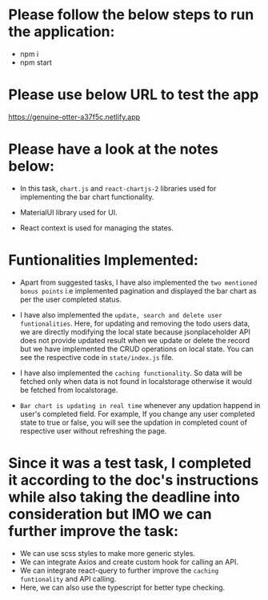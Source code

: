 # Please follow the below steps to run the application:
- npm i
- npm start

# Please use below URL to test the app
https://genuine-otter-a37f5c.netlify.app

# Please have a look at the notes below:
- In this task, `chart.js` and `react-chartjs-2` libraries used for implementing the bar chart functionality.

- MaterialUI library used for UI.

- React context is used for managing the states.

# Funtionalities Implemented:

- Apart from suggested tasks, I have also implemented the `two mentioned bonus points` i.e implemented pagination and displayed the bar chart as per the user completed status.

- I have also implemented the `update, search and delete user funtionalities`. Here, for updating and removing the todo users data, we are directly modifying the local state because jsonplaceholder API does not provide updated result when we update or delete the record but we have implemented the CRUD operations on local state. You can see the respective code in `state/index.js` file.

- I have also implemented the `caching functionality`. So data will be fetched only when data is not found in localstorage otherwise it would be fetched from localstorage.

- `Bar chart is updating in real time` whenever any updation happend in user's completed field. For example, If you change any user completed state to true or false, you will see the updation in completed count of respective user without refreshing the page.

# Since it was a test task, I completed it according to the doc's instructions while also taking the deadline into consideration but IMO we can further improve the task:
- We can use scss styles to make more generic styles.
- We can integrate Axios and create custom hook for calling an API.
- We can integrate react-query to further improve the `caching funtionality` and API calling.
- Here, we can also use the typescript for better type checking.
